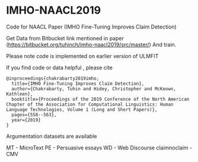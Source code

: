 # IMHO-NAACL2019
Code for NAACL Paper (IMHO Fine-Tuning Improves Claim Detection)

Get Data from Bitbucket link mentioned in paper  (https://bitbucket.org/tuhinch/imho-naacl2019/src/master/) And train.


Please note code is implemented on earlier version of ULMFIT 


If you find code or data helpful , please cite

    @inproceedings{chakrabarty2019imho,
      title={IMHO Fine-Tuning Improves Claim Detection},
      author={Chakrabarty, Tuhin and Hidey, Christopher and McKeown, Kathleen},
      booktitle={Proceedings of the 2019 Conference of the North American Chapter of the Association for Computational Linguistics: Human Language Technologies, Volume 1 (Long and Short Papers)},
      pages={558--563},
      year={2019}
    }


Argumentation datasets are available

MT - MicroText
PE - Persuasive essays
WD - Web Discourse
claimnoclaim - CMV
